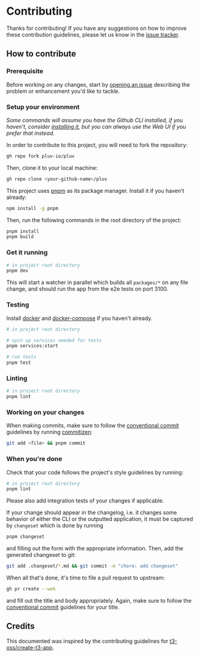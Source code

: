 # Contributing

Thanks for contributing! If you have any suggestions on how to improve these contribution guidelines, please let us know in the [issue tracker](https://github.com/pluv-io/pluv/issues).

## How to contribute

### Prerequisite

Before working on any changes, start by [opening an issue](https://github.com/pluv-io/pluv/issues/new/choose) describing the problem or enhancement you'd like to tackle.

### Setup your environment

_Some commands will assume you have the Github CLI installed, if you haven't, consider [installing it](https://github.com/cli/cli#installation), but you can always use the Web UI if you prefer that instead._

In order to contribute to this project, you will need to fork the repository:

```bash
gh repo fork pluv-io/pluv
```

Then, clone it to your local machine:

```bash
gh repo clone <your-github-name>/pluv
```

This project uses [pnpm](https://pnpm.io) as its package manager. Install it if you haven't already:

```bash
npm install -g pnpm
```

Then, run the following commands in the root directory of the project:

```bash
pnpm install
pnpm build
```

### Get it running

```bash
# in project root directory
pnpm dev
```

This will start a watcher in parallel which builds all `packages/*` on any file change, and should  run the app from the e2e tests on port 3100.

### Testing

Install [docker](https://www.docker.com/) and [docker-compose](https://docs.docker.com/compose/) if you haven't already.

```bash
# in project root directory

# spin up services needed for tests
pnpm services:start

# run tests
pnpm test
```

### Linting

```bash
# in project root directory
pnpm lint
```

### Working on your changes

When making commits, make sure to follow the [conventional commit](https://www.conventionalcommits.org/en/v1.0.0/) guidelines by running [commitizen](https://github.com/commitizen/cz-cli):

```bash
git add <file> && pnpm commit
```

### When you're done

Check that your code follows the project's style guidelines by running:

```bash
# in project root directory
pnpm lint
```

Please also add integration tests of your changes if applicable.

If your change should appear in the changelog, i.e. it changes some behavior of either the CLI or the outputted application, it must be captured by `changeset` which is done by running

```bash
pnpm changeset
```

and filling out the form with the appropriate information. Then, add the generated changeset to git:

```bash
git add .changeset/*.md && git commit -m "chore: add changeset"
```

When all that's done, it's time to file a pull request to upstream:

```bash
gh pr create --web
```

and fill out the title and body appropriately. Again, make sure to follow the [conventional commit](https://www.conventionalcommits.org/en/v1.0.0/) guidelines for your title.

## Credits

This documented was inspired by the contributing guidelines for [t3-oss/create-t3-app](https://github.com/t3-oss/create-t3-app/blob/next/CONTRIBUTING.md).
